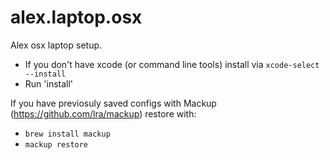 alex.laptop.osx
==========

Alex osx laptop setup.

- If you don't have xcode (or command line tools) install via `xcode-select --install`
- Run 'install'

If you have previosuly saved configs with Mackup (https://github.com/lra/mackup)
restore with:

- `brew install mackup`
- `mackup restore`
